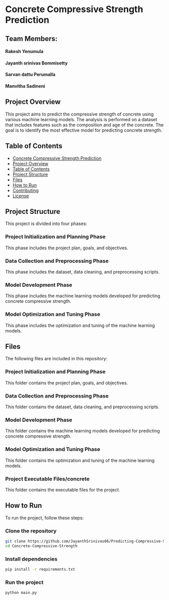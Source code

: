 # Concrete Compressive Strength Prediction

## Team Members:
#### Rakesh Yenumula
#### Jayanth srinivas Bommisetty
#### Sarvan dattu Perumalla
#### Manvitha Sadineni

## Project Overview
This project aims to predict the compressive strength of concrete using various machine learning models. The analysis is performed on a dataset that includes features such as the composition and age of the concrete. The goal is to identify the most effective model for predicting concrete strength.

## Table of Contents
- [Concrete Compressive Strength Prediction](#concrete-compressive-strength-prediction)
- [Project Overview](#project-overview)
- [Table of Contents](#table-of-contents)
- [Project Structure](#project-structure)
- [Files](#files)
- [How to Run](#how-to-run)
- [Contributing](#contributing)
- [License](#license)

## Project Structure
This project is divided into four phases:

### Project Initialization and Planning Phase
This phase includes the project plan, goals, and objectives.

### Data Collection and Preprocessing Phase
This phase includes the dataset, data cleaning, and preprocessing scripts.

### Model Development Phase
This phase includes the machine learning models developed for predicting concrete compressive strength.

### Model Optimization and Tuning Phase
This phase includes the optimization and tuning of the machine learning models.

## Files
The following files are included in this repository:

### Project Initialization and Planning Phase
This folder contains the project plan, goals, and objectives.

### Data Collection and Preprocessing Phase
This folder contains the dataset, data cleaning, and preprocessing scripts.

### Model Development Phase
This folder contains the machine learning models developed for predicting concrete compressive strength.

### Model Optimization and Tuning Phase
This folder contains the optimization and tuning of the machine learning models.

### Project Executable Files/concrete
This folder contains the executable files for the project.

## How to Run
To run the project, follow these steps:

### Clone the repository
```bash
git clone https://github.com/JayanthSrinivas06/Predicting-Compressive-Strength-Of-Concrete-Using-Machine-Learning.git
cd Concrete-Compressive-Strength
```

### Install dependencies
```bash
pip install -r requirements.txt
```

### Run the project
```bash
python main.py
```
